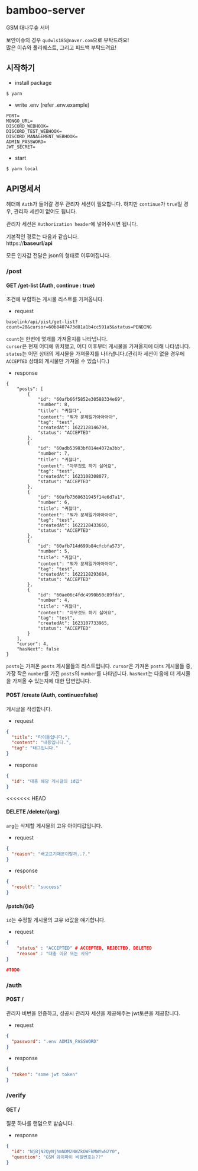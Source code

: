 # bamboo-server

GSM 대나무숲 서버

보안이슈의 경우 `qudwls185@naver.com`으로 부탁드려요!  
많은 이슈와 풀리퀘스트, 그리고 피드백 부탁드려요!

## 시작하기

- install package

```sh
$ yarn
```

- write .env (refer .env.example)

```env
PORT=
MONGO_URL=
DISCORD_WEBHOOK=
DISCORD_TEST_WEBHOOK=
DISCORD_MANAGEMENT_WEBHOOK=
ADMIN_PASSWORD=
JWT_SECRET=
```

- start

```sh
$ yarn local
```

## API명세서

헤더에 `Auth`가 들어갈 경우 관리자 세션이 필요합니다.
하지만 `continue`가 `true`일 경우, 관리자 세션이 없어도 됩니다.

관리자 세션은 `Authorization header`에 넣어주시면 됩니다.

기본적인 경로는 다음과 같습니다.  
https://**baseurl**/**api**

모든 인자값 전달은 json의 형태로 이루어집니다.

### /post

#### GET /get-list (Auth, continue : true)

조건에 부합하는 게시물 리스트를 가져옵니다.

- request

```uri
baselink/api/pist/get-list?count=20&cursor=60b8407473d81a1b4cc591a5&status=PENDING
```

`count`는 한번에 몇개를 가져올지를 나타냅니다.  
`cursor`은 현재 어디에 위치했고, 어디 이후부터 게시물을 가져올지에 대해 나타냅니다.  
`status`는 어떤 상태의 게시물을 가져올지를 나타냅니다.(관리자 세션이 없을 경우에 `ACCEPTED` 상태의 게시물만 가져올 수 있습니다.)

- response

```
{
    "posts": [
        {
            "id": "60afb66f5852e30588334e69",
            "number": 8,
            "title": "귀찮다",
            "content": "뭐가 문제일가아아아아",
            "tag": "test",
            "createdAt": 1622128146794,
            "status": "ACCEPTED"
        },
        {
            "id": "60adb53983bf814e4072a3bb",
            "number": 7,
            "title": "귀찮다",
            "content": "아무것도 하기 싫어요",
            "tag": "test",
            "createdAt": 1623108308077,
            "status": "ACCEPTED"
        },
        {
            "id": "60afb7360631945f14e6d7a1",
            "number": 6,
            "title": "귀찮다",
            "content": "뭐가 문제일가아아아아",
            "tag": "test",
            "createdAt": 1622128433660,
            "status": "ACCEPTED"
        },
        {
            "id": "60afb714d699b84cfcbfa573",
            "number": 5,
            "title": "귀찮다",
            "content": "뭐가 문제일가아아아아",
            "tag": "test",
            "createdAt": 1622128293684,
            "status": "ACCEPTED"
        },
        {
            "id": "60ae06c4fdc4990b50c89fda",
            "number": 4,
            "title": "귀찮다",
            "content": "아무것도 하기 싫어요",
            "tag": "test",
            "createdAt": 1623107733965,
            "status": "ACCEPTED"
        }
    ],
    "cursor": 4,
    "hasNext": false
}
```

`posts`는 가져온 `posts` 게시물들의 리스트입니다.
`cursor`은 가져온 `posts` 게시물들 중, 가장 작은 `number`를 가진 `posts`의 `number`를 나타냅니다.
`hasNext`는 다음에 더 게시물을 가져올 수 있는지에 대한 답변입니다.

#### POST /create (Auth, continue=false)

게시글을 작성합니다.

- request

```json
{
  "title": "타이틀입니다.",
  "content": "내용입니다.",
  "tag": "태그입니다."
}
```

- response

```json
{
  "id": "대충 해당 게시글의 id값"
}
```

<<<<<<< HEAD

#### DELETE /delete/{arg}

`arg`는 삭제할 게시물의 고유 아이디값입니다.

- request

```json
{
  "reason": "배고프기때문이랄까..?."
}
```

- response

```json
{
  "result": "success"
}
```

#### /patch/{id}

`id`는 수정할 게시물의 고유 id값을 얘기합니다.

- request

```json
{
    "status" : "ACCEPTED" # ACCEPTED, REJECTED, DELETED
    "reason" : "대충 이유 또는 사유"
}
```

```json
#TODO
```

### /auth

#### POST /

관리자 비번을 인증하고, 성공시 관리자 세션을 제공해주는 jwt토큰을 제공합니다.

- request

```json
{
  "password": ".env ADMIN_PASSWORD"
}
```

- response

```json
{
  "token": "some jwt token"
}
```

### /verify

#### GET /

질문 하나를 랜덤으로 받습니다.

- response

```json
{
  "id": "NjBjN2QyNjhmNDM2NWZkOWFkMWYwN2Y0",
  "question": "GSM 와이파이 비밀번호는??"
}
```
